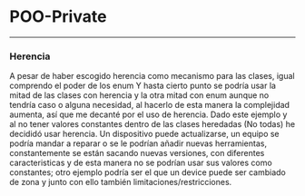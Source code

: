 # POO-Private
---
### Herencia
A pesar de haber escogido herencia como mecanismo para las clases, igual comprendo el poder de los enum
Y hasta cierto punto se podría usar la mitad de las clases con herencia y la otra mitad con enum aunque no tendría
caso o alguna necesidad, al hacerlo de esta manera la complejidad aumenta, así que me decanté por el uso de herencia.
Dado este ejemplo y al no tener valores constantes dentro de las clases heredadas (No todas)
he decididó usar herencia.
Un dispositivo puede actualizarse, un equipo se podría mandar a reparar o se le podrían añadir
nuevas herramientas, constantemente se están sacando nuevas versiones, con diferentes caracteristicas y de esta manera no
se podrían usar sus valores como constantes; otro ejemplo podría ser el que un device puede ser cambiado de zona y junto con
ello también limitaciones/restricciones.
